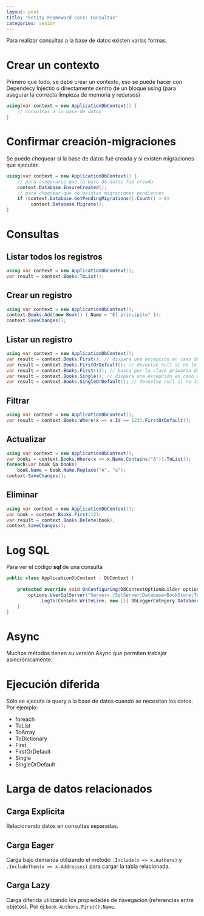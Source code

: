```yaml
---
layout: post
title: "Entity Frameword Core: Consultas"
categories: senior
---
```


Para realizar consultas a la base de datos <!--more-->existen varias formas.

# Crear un contexto

Primero que todo, se debe crear un contexto, eso se puede hacer con Dependecy Injectio o directamente dentro de un bloque using (para asegurar la correcta limpieza de memoria y recursos)
```csharp
using(var context = new ApplicationDbContext() {
    // consultas a la base de datos
}
```

# Confirmar creación-migraciones
Se puede chequear si la base de datos fué creada y si existen migraciones que ejecutar.
```csharp
using(var context = new ApplicationDbContext() {
    // para asegurarse que la base de datos fué creada
    context.Database.EnsureCreated();
    // para chequear que no existen migraciones pendientes
    if (context.Database.GetPendingMigrations().Count() > 0)
         context.Database.Migrate();
}
```

# Consultas
## Listar todos los registros
```csharp
using var context = new ApplicationDbContext();
var result = context.Books.ToList();
```
## Crear un registro
```csharp
using var context = new ApplicationDbContext();
context.Books.Add(new Book() { Name = "El principito" });
context.SaveChanges();
```
## Listar un registro
```csharp
using var context = new ApplicationDbContext();
var result = context.Books.First(); // dispara una excepción en caso de no encontrar nada
var result = context.Books.FirstOrDefault(); // devuelve null si no lo encuentra
var result = context.Books.First(12); // busca por la clave primaria de la tabla
var result = context.Books.Single(); // dispara una excepción en caso de no encontrar nada o existen más de un elemento
var result = context.Books.SingleOrDefault(); // devuelve null si no lo encuentra o existen más de un elemento
```
## Filtrar
```csharp
using var context = new ApplicationDbContext();
var result = context.Books.Where(x => x.Id == 123).FirstOrDefault();
```
## Actualizar
```csharp
using var context = new ApplicationDbContext();
var books = context.Books.Where(x => x.Name.Contains("A")).ToList();
foreach(var book in books)
    book.Name = book.Name.Replace("A", "a");
context.SaveChanges();
```
## Eliminar
```csharp
using var context = new ApplicationDbContext();
var book = context.Books.First(12);
var result = context.Books.Delete(book);
context.SaveChanges();
```

# Log SQL
Para ver el código **sql** de una consulta
```csharp
public class ApplicationDbContext : DbContext {
    
    protected override void OnConfiguring(DbContextOptionBuilder options) {
        options.UserSqlServer("Server=./SqlServer;Database=BookStore;TrustServerCertificate=True;Trusted_Connection=True")
            .LogTo(Console.WriteLine, new []{ DbLoggerCategory.Database.Command.Name }, LogLevel.Information);
    }
}
```

# Async
Muchos métodos tienen su versión Async que permiten trabajar asincrónicamente.

# Ejecución diferida
Sólo se ejecuta la query a la base de datos cuando se necesitan los datos.
Por ejemplo:
* foreach
* ToList
* ToArray
* ToDictionary
* First
* FirstOrDefault
* Single
* SingleOrDefault

# Larga de datos relacionados
## Carga Explicita
Relacionando datos en consultas separadas.
## Carga Eager
Carga bajo demanda utilizando el método `.Include(x => x.Authors)` y `.IncludeThen(x => x.Addresses)` para cargar la tabla relacionada.
## Carga Lazy
Carga diferida utilizando los propiedades de navegación (referencias entre objetos). Por ej:`book.Authors.First().Name`.
